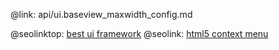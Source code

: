 @link: api/ui.baseview_maxwidth_config.md

@seolinktop: [best ui framework](https://webix.com)
@seolink: [html5 context menu](https://webix.com/widget/contextmenu/)